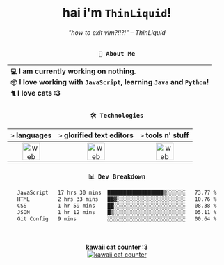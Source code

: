 <div align="center">
  
  # hai i'm `ThinLiquid`!
  ###### "how to exit vim?!!?!" – ThinLiquid
  
  ### `👤 About Me`

  | `💻`  I am currently working on __nothing__.<br/>`📦`  I love working with `JavaScript`, learning `Java` and `Python`!</br>`🐈`  I love cats :3 |
  |:---|

  
  ### `🛠️ Technologies`
  
  | `>` **languages**  | `>` **glorified text editors** | `>` **tools n' stuff** |
  |:------------------:|:------------------------------:|:----------------------:|
  | <img src="https://skillicons.dev/icons?i=ts,js,react" alt="web dev" height="40"/> | <img src="https://skillicons.dev/icons?i=vscode,eclipse,idea" alt="web dev" height="40"/> | <img src="https://skillicons.dev/icons?i=bash,git,photoshop" alt="web dev" height="40"/> |
  
  ### `📊 Dev Breakdown`
  
  <!--START_SECTION:waka-->

```txt
JavaScript   17 hrs 30 mins  ██████████████████▒░░░░░░   73.77 %
HTML         2 hrs 33 mins   ██▓░░░░░░░░░░░░░░░░░░░░░░   10.76 %
CSS          1 hr 59 mins    ██░░░░░░░░░░░░░░░░░░░░░░░   08.38 %
JSON         1 hr 12 mins    █▒░░░░░░░░░░░░░░░░░░░░░░░   05.11 %
Git Config   9 mins          ░░░░░░░░░░░░░░░░░░░░░░░░░   00.64 %
```

<!--END_SECTION:waka-->
  
  <br/><br/>
  <b>kawaii cat counter :3</b><br/>
  [![kawaii cat counter](https://count.getloli.com/get/@ThinLiquid?theme=moebooru)](https://moe-counter.glitch.me)
</div>
